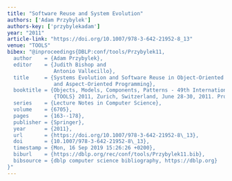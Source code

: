 ```yaml
---
title: "Software Reuse and System Evolution"
authors: ['Adam Przybylek']
authors-key: ['przybylekadam']
year: "2011"
article-link: "https://doi.org/10.1007/978-3-642-21952-8_13"
venue: "TOOLS"
bibex: "@inproceedings{DBLP:conf/tools/Przybylek11,
  author    = {Adam Przybylek},
  editor    = {Judith Bishop and
               Antonio Vallecillo},
  title     = {Systems Evolution and Software Reuse in Object-Oriented Programming
               and Aspect-Oriented Programming},
  booktitle = {Objects, Models, Components, Patterns - 49th International Conference,
               {TOOLS} 2011, Zurich, Switzerland, June 28-30, 2011. Proceedings},
  series    = {Lecture Notes in Computer Science},
  volume    = {6705},
  pages     = {163--178},
  publisher = {Springer},
  year      = {2011},
  url       = {https://doi.org/10.1007/978-3-642-21952-8\_13},
  doi       = {10.1007/978-3-642-21952-8\_13},
  timestamp = {Mon, 16 Sep 2019 15:26:26 +0200},
  biburl    = {https://dblp.org/rec/conf/tools/Przybylek11.bib},
  bibsource = {dblp computer science bibliography, https://dblp.org}
}"
---
```

